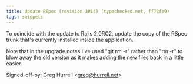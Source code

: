 ```yaml
---
title: Update RSpec (revision 3014) (typechecked.net, ff78fe9)
tags: snippets
---
```


To coincide with the update to Rails 2.0RC2, update the copy of the RSpec trunk that's currently installed inside the application.

Note that in the upgrade notes I've used "git rm -r" rather than "rm -r" to blow away the old version as it makes adding the new files back in a little easier.

Signed-off-by: Greg Hurrell &lt;greg@hurrell.net&gt;
